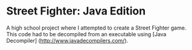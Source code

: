 # Street Fighter: Java Edition

A high school project where I attempted to create a Street Fighter game.  This code had to be decompiled from an executable using [Java Decompiler] (http://www.javadecompilers.com/).
